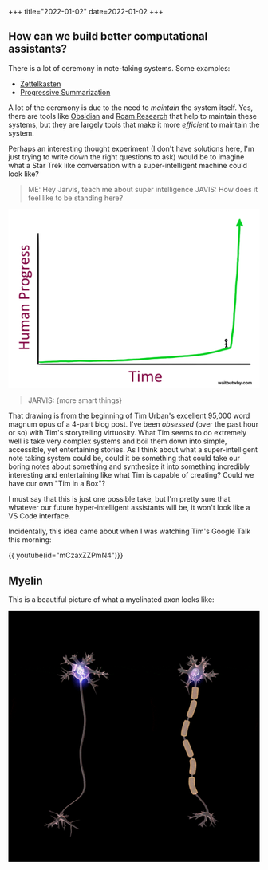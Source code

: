 +++
title="2022-01-02"
date=2022-01-02
+++

## How can we build better computational assistants? 

There is a lot of ceremony in note-taking systems. Some examples:

* [Zettelkasten](https://zettelkasten.Heede/posts/overview/)
* [Progressive
  Summarization](https://fortelabs.co/blog/progressive-summarization-a-practical-technique-for-designing-discoverable-notes/)

A lot of the ceremony is due to the need to _maintain_ the system itself. Yes,
there are tools like [Obsidian](https://obsidian.md/) and [Roam
Research](https://roamresearch.com/) that help to maintain these systems, but
they are largely tools that make it more _efficient_ to maintain the system.

Perhaps an interesting thought experiment (I don't have solutions here, I'm
just trying to write down the right questions to ask) would be to imagine what
a Star Trek like conversation with a super-intelligent machine could look
like?

> ME: Hey Jarvis, teach me about super intelligence
> JAVIS: How does it feel like to be standing here?

![Human Progress over Time](2022-01-02-11-21-16.png)

> JARVIS: {more smart things}

That drawing is from the
[beginning](https://waitbutwhy.com/2015/01/artificial-intelligence-revolution-1.html)
of Tim Urban's excellent 95,000 word magnum opus of a 4-part blog post. I've
been _obsessed_ (over the past hour or so) with Tim's storytelling virtuosity.
What Tim seems to do extremely well is take very complex systems and boil them
down into simple, accessible, yet entertaining stories. As I think about what
a super-intelligent note taking system could be, could it be something that 
could take our boring notes about something and synthesize it into something
incredibly interesting and entertaining like what Tim is capable of creating?
Could we have our own "Tim in a Box"?

I must say that this is just one possible take, but I'm pretty sure that
whatever our future hyper-intelligent assistants will be, it won't look like a
VS Code interface.

Incidentally, this idea came about when I was watching Tim's Google Talk this
morning:

{{ youtube(id="mCzaxZZPmN4")}}

## Myelin

This is a beautiful picture of what a myelinated axon looks like:

![](2022-01-02-19-42-40.png)